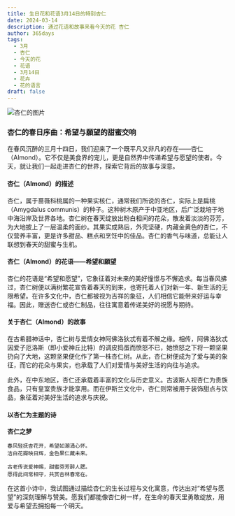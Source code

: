 ```yaml
---
title: 生日花和花语3月14日的特别杏仁
date: 2024-03-14
description: 通过花语和故事来看今天的花 杏仁
author: 365days
tags:
  - 3月
  - 杏仁
  - 今天的花
  - 花语
  - 3月14日
  - 花卉
  - 花的语言
draft: false
---
```


![杏仁的图片](https://cdn.pixabay.com/photo/2020/03/15/13/11/almond-tree-4933573_1280.jpg#center#center)


### 杏仁的春日序曲：希望与願望的甜蜜交响

在春风沉醉的三月十四日，我们迎来了一个既平凡又非凡的存在——杏仁（Almond）。它不仅是美食界的宠儿，更是自然界中传递希望与愿望的使者。今天，就让我们一起走进杏仁的世界，探索它背后的故事与深意。

#### 杏仁（Almond）的描述

杏仁，属于蔷薇科桃属的一种果实核仁，通常我们所说的杏仁，实际上是扁桃（Amygdalus communis）的种子。这种树木原产于中亚地区，后广泛栽培于地中海沿岸及世界各地。杏仁树在春天绽放出粉白相间的花朵，散发着淡淡的芬芳，为大地披上了一层温柔的面纱。其果实成熟后，外壳坚硬，内藏金黄色的杏仁，不仅营养丰富，更是许多甜品、糕点和烹饪中的佳品。杏仁的香气与味道，总能让人联想到春天的甜蜜与生机。

#### 杏仁（Almond）的花语——希望和願望

杏仁的花语是“希望和愿望”，它象征着对未来的美好憧憬与不懈追求。每当春风拂过，杏仁树便以满树繁花宣告着春天的到来，也寄托着人们对新一年、新生活的无限希望。在许多文化中，杏仁都被视为吉祥的象征，人们相信它能带来好运与幸福。因此，赠送杏仁或杏仁制品，往往寓意着传递美好的祝愿与期待。

#### 关于杏仁（Almond）的故事

在古希腊神话中，杏仁树与爱情女神阿佛洛狄忒有着不解之缘。相传，阿佛洛狄忒因爱子厄洛斯（即小爱神丘比特）的调皮捣蛋而愤怒不已，她愤怒之下将一颗坚果扔向了大地，这颗坚果便化作了第一株杏仁树。从此，杏仁树便成为了爱与美的象征，而它的花朵与果实，也承载了人们对爱情与美好生活的向往与追求。

此外，在中东地区，杏仁还承载着丰富的文化与历史意义。古波斯人视杏仁为贵族食品，只有皇室贵族才能享用。而在伊斯兰文化中，杏仁则常被用于装饰甜点与饮品，象征着对美好生活的追求与庆祝。

#### 以杏仁为主题的诗

**杏仁之梦**

	春风轻抚杏花开，希望如潮涌心怀。  
	洁白花瓣映日辉，金色果仁藏未来。
	
	古老传说爱神赐，甜蜜芬芳醉人腮。  
	愿得此间常相守，共赏杏林春常在。

在这首小诗中，我试图通过描绘杏仁的生长过程与文化寓意，传达出对“希望与愿望”的深刻理解与赞美。愿我们都能像杏仁树一样，在生命的春天里勇敢绽放，用爱与希望去拥抱每一个明天。

